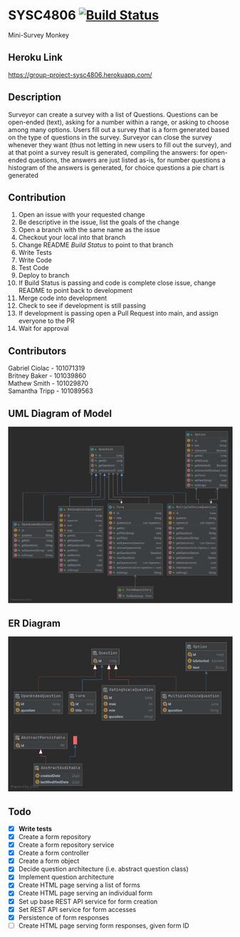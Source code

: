 # SYSC4806 [![Build Status](https://travis-ci.com/GabrielCiolac/SYSC4806.svg?branch=development)](https://travis-ci.com/GabrielCiolac/SYSC4806)
Mini-Survey Monkey

## Heroku Link
https://group-project-sysc4806.herokuapp.com/


## Description
Surveyor can create a survey with a list of Questions. Questions can be open-ended (text), asking for a number within a
range, or asking to choose among many options.  Users fill out a survey that is a form generated based on the type of 
questions in the survey. Surveyor can close the survey whenever they want
(thus not letting in new users to fill out the survey), and at that point a survey result is generated, compiling the
answers: for open-ended questions, the answers are just listed as-is, for number questions a histogram of the answers is
generated, for choice questions a pie chart is generated

## Contribution
1. Open an issue with your requested change
2. Be descriptive in the issue, list the goals of the change
3. Open a branch with the same name as the issue
4. Checkout your local into that branch
5. Change README *Build Status* to point to that branch
6. Write Tests
7. Write Code
8. Test Code
9. Deploy to branch
10. If Build Status is passing and code is complete close issue, change README to point back to development
11. Merge code into development
12. Check to see if development is still passing
13. If development is passing open a Pull Request into main, and assign everyone to the PR
14. Wait for approval

## Contributors
Gabriel Ciolac - 101071319  
Britney Baker - 101039860  
Mathew Smith - 101029870  
Samantha Tripp - 101089563

## UML Diagram of Model
![Alt text](UML-Class-Diagram-of-Model.png?raw=true "Title")
## ER Diagram
![Alt text](ER-Diagram.png?raw=true "Title")

## Todo

- [x] **Write tests**
- [x] Create a form repository
- [x] Create a form repository service
- [x] Create a form controller  
- [x] Create a form object
- [x] Decide question architecture (i.e. abstract question class)
- [x] Implement question architecture  
- [x] Create HTML page serving a list of forms
- [x] Create HTML page serving an individual form  
- [x] Set up base REST API service for form creation
- [x] Set REST API service for form accesses
- [x] Persistence of form responses
- [ ] Create HTML page serving form responses, given form ID
